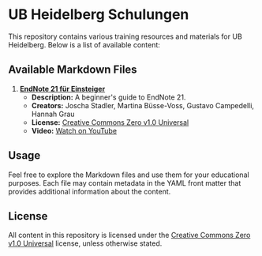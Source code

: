 # UB Heidelberg Schulungen

This repository contains various training resources and materials for UB Heidelberg. Below is a list of available content:

## Available Markdown Files

1. **[EndNote 21 für Einsteiger](EndNote_21_für_Einsteiger.md)**
   - **Description:** A beginner's guide to EndNote 21.
   - **Creators:** Joscha Stadler, Martina Büsse-Voss, Gustavo Campedelli, Hannah Grau
   - **License:** [Creative Commons Zero v1.0 Universal](https://creativecommons.org/publicdomain/zero/1.0/deed.de)
   - **Video:** [Watch on YouTube](https://www.youtube.com/watch?v=nUc2Qecbxms)

## Usage

Feel free to explore the Markdown files and use them for your educational purposes. Each file may contain metadata in the YAML front matter that provides additional information about the content.

## License

All content in this repository is licensed under the [Creative Commons Zero v1.0 Universal](https://creativecommons.org/publicdomain/zero/1.0/deed.de) license, unless otherwise stated.

